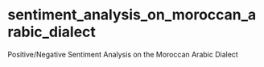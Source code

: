 # sentiment_analysis_on_moroccan_arabic_dialect
Positive/Negative Sentiment Analysis on the Moroccan Arabic Dialect
